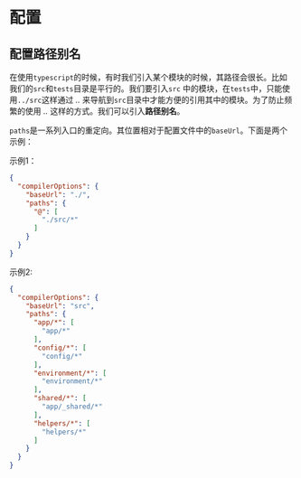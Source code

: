# 配置

## 配置路径别名

在使用`typescript`的时候，有时我们引入某个模块的时候，其路径会很长。比如我们的`src`和`tests`目录是平行的。我们要引入`src`
中的模块，在`tests`中，只能使用`../src`这样通过 *..* 来导航到`src`目录中才能方便的引用其中的模块。为了防止频繁的使用 *..*
这样的方式。我们可以引入**路径别名**。

`paths`是一系列入口的重定向。其位置相对于配置文件中的`baseUrl`。下面是两个示例：

示例1：

```json
{
  "compilerOptions": {
    "baseUrl": "./",
    "paths": {
      "@": [
        "./src/*"
      ]
    }
  }
}
```

示例2:

```json
{
  "compilerOptions": {
    "baseUrl": "src",
    "paths": {
      "app/*": [
        "app/*"
      ],
      "config/*": [
        "config/*"
      ],
      "environment/*": [
        "environment/*"
      ],
      "shared/*": [
        "app/_shared/*"
      ],
      "helpers/*": [
        "helpers/*"
      ]
    }
  }
}
```

